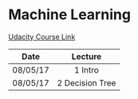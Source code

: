 Machine Learning
===

[Udacity Course Link](https://classroom.udacity.com/courses/ud262)

|Date       | Lecture    |    
|-----------|:----------:|
|08/05/17| 1 Intro |
|08/05/17| 2 Decision Tree |
